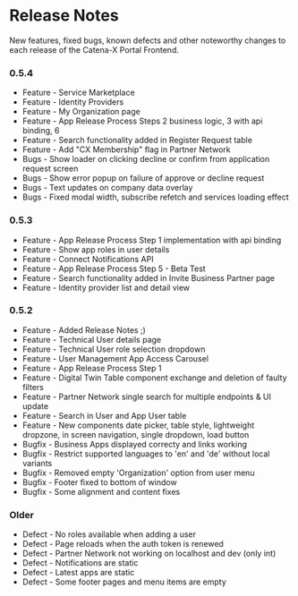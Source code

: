 # Release Notes

New features, fixed bugs, known defects and other noteworthy changes to each release of the Catena-X Portal Frontend.


### 0.5.4

* Feature - Service Marketplace
* Feature - Identity Providers
* Feature - My Organization page
* Feature - App Release Process Steps 2 business logic, 3 with api binding, 6
* Feature - Search functionality added in Register Request table
* Feature - Add "CX Membership" flag in Partner Network
* Bugs - Show loader on clicking decline or confirm from application request screen
* Bugs - Show error popup on failure of approve or decline request
* Bugs - Text updates on company data overlay
* Bugs - Fixed modal width, subscribe refetch and services loading effect


### 0.5.3

* Feature - App Release Process Step 1 implementation with api binding
* Feature - Show app roles in user details
* Feature - Connect Notifications API
* Feature - App Release Process Step 5 - Beta Test
* Feature - Search functionality added in Invite Business Partner page
* Feature - Identity provider list and detail view


### 0.5.2

* Feature - Added Release Notes ;)
* Feature - Technical User details page
* Feature - Technical User role selection dropdown
* Feature - User Management App Access Carousel
* Feature - App Release Process Step 1
* Feature - Digital Twin Table component exchange and deletion of faulty filters
* Feature - Partner Network single search for multiple endpoints & UI update
* Feature - Search in User and App User table
* Feature - New components date picker, table style, lightweight dropzone, in screen navigation, single dropdown, load button
* Bugfix - Business Apps displayed correcty and links working
* Bugfix - Restrict supported languages to 'en' and 'de' without local variants
* Bugfix - Removed empty 'Organization' option from user menu
* Bugfix - Footer fixed to bottom of window
* Bugfix - Some alignment and content fixes


### Older

* Defect - No roles available when adding a user
* Defect - Page reloads when the auth token is renewed
* Defect - Partner Network not working on localhost and dev (only int)
* Defect - Notifications are static
* Defect - Latest apps are static
* Defect - Some footer pages and menu items are empty


